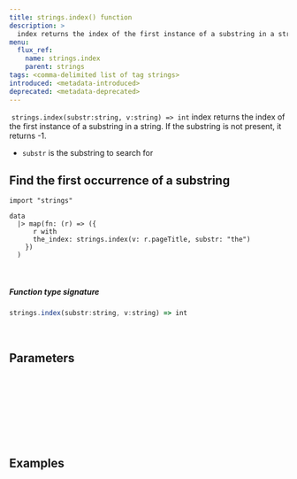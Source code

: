 ```yaml
---
title: strings.index() function
description: >
  index returns the index of the first instance of a substring in a string. If the substring is not present, it returns -1.
menu:
  flux_ref:
    name: strings.index
    parent: strings
tags: <comma-delimited list of tag strings>
introduced: <metadata-introduced>
deprecated: <metadata-deprecated>
---
```

​
`strings.index(substr:string, v:string) => int` index returns the index of the first instance of a substring in a string. If the substring is not present, it returns -1.
​


- `substr` is the substring to search for

## Find the first occurrence of a substring

```
import "strings"

data
  |> map(fn: (r) => ({
      r with
      the_index: strings.index(v: r.pageTitle, substr: "the")
    })
  )
```
​
##### Function type signature
```js
strings.index(substr:string, v:string) => int
```
​
## Parameters
​

### 
​

​

​

## Examples
​
